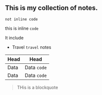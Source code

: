 ## This is my collection of notes.

```
not inline code
```

this is inline `code`

It include
- Travel `travel` notes

| Head | Head |
| --- | --- |
| Data | Data `code` |
| Data | Data ```code``` |



> THis is a blockquote
